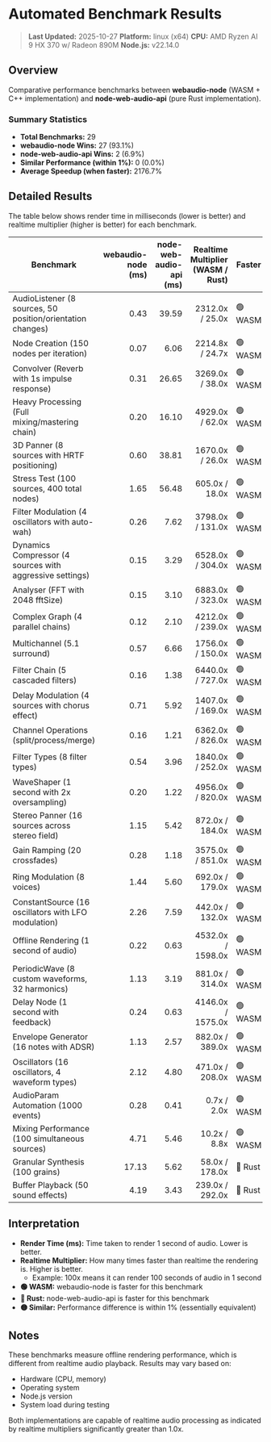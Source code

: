 # Automated Benchmark Results

> **Last Updated:** 2025-10-27
> **Platform:** linux (x64)
> **CPU:** AMD Ryzen AI 9 HX 370 w/ Radeon 890M
> **Node.js:** v22.14.0

## Overview

Comparative performance benchmarks between **webaudio-node** (WASM + C++ implementation) and **node-web-audio-api** (pure Rust implementation).

### Summary Statistics

- **Total Benchmarks:** 29
- **webaudio-node Wins:** 27 (93.1%)
- **node-web-audio-api Wins:** 2 (6.9%)
- **Similar Performance (within 1%):** 0 (0.0%)
- **Average Speedup (when faster):** 2176.7%

## Detailed Results

The table below shows render time in milliseconds (lower is better) and realtime multiplier (higher is better) for each benchmark.

| Benchmark | webaudio-node<br/>(ms) | node-web-audio-api<br/>(ms) | Realtime Multiplier<br/>(WASM / Rust) | Faster | Speedup |
|-----------|----------:|------------:|----------------:|---------|--------:|
| AudioListener (8 sources, 50 position/orientation changes) | 0.43 | 39.59 | 2312.0x / 25.0x | 🟢 WASM | 9107.0% |
| Node Creation (150 nodes per iteration) | 0.07 | 6.06 | 2214.8x / 24.7x | 🟢 WASM | 8557.1% |
| Convolver (Reverb with 1s impulse response) | 0.31 | 26.65 | 3269.0x / 38.0x | 🟢 WASM | 8496.8% |
| Heavy Processing (Full mixing/mastering chain) | 0.20 | 16.10 | 4929.0x / 62.0x | 🟢 WASM | 7950.0% |
| 3D Panner (8 sources with HRTF positioning) | 0.60 | 38.81 | 1670.0x / 26.0x | 🟢 WASM | 6368.3% |
| Stress Test (100 sources, 400 total nodes) | 1.65 | 56.48 | 605.0x / 18.0x | 🟢 WASM | 3323.0% |
| Filter Modulation (4 oscillators with auto-wah) | 0.26 | 7.62 | 3798.0x / 131.0x | 🟢 WASM | 2830.8% |
| Dynamics Compressor (4 sources with aggressive settings) | 0.15 | 3.29 | 6528.0x / 304.0x | 🟢 WASM | 2093.3% |
| Analyser (FFT with 2048 fftSize) | 0.15 | 3.10 | 6883.0x / 323.0x | 🟢 WASM | 1966.7% |
| Complex Graph (4 parallel chains) | 0.12 | 2.10 | 4212.0x / 239.0x | 🟢 WASM | 1650.0% |
| Multichannel (5.1 surround) | 0.57 | 6.66 | 1756.0x / 150.0x | 🟢 WASM | 1068.4% |
| Filter Chain (5 cascaded filters) | 0.16 | 1.38 | 6440.0x / 727.0x | 🟢 WASM | 762.5% |
| Delay Modulation (4 sources with chorus effect) | 0.71 | 5.92 | 1407.0x / 169.0x | 🟢 WASM | 733.8% |
| Channel Operations (split/process/merge) | 0.16 | 1.21 | 6362.0x / 826.0x | 🟢 WASM | 656.3% |
| Filter Types (8 filter types) | 0.54 | 3.96 | 1840.0x / 252.0x | 🟢 WASM | 633.3% |
| WaveShaper (1 second with 2x oversampling) | 0.20 | 1.22 | 4956.0x / 820.0x | 🟢 WASM | 510.0% |
| Stereo Panner (16 sources across stereo field) | 1.15 | 5.42 | 872.0x / 184.0x | 🟢 WASM | 371.3% |
| Gain Ramping (20 crossfades) | 0.28 | 1.18 | 3575.0x / 851.0x | 🟢 WASM | 321.4% |
| Ring Modulation (8 voices) | 1.44 | 5.60 | 692.0x / 179.0x | 🟢 WASM | 288.9% |
| ConstantSource (16 oscillators with LFO modulation) | 2.26 | 7.59 | 442.0x / 132.0x | 🟢 WASM | 235.8% |
| Offline Rendering (1 second of audio) | 0.22 | 0.63 | 4532.0x / 1598.0x | 🟢 WASM | 186.4% |
| PeriodicWave (8 custom waveforms, 32 harmonics) | 1.13 | 3.19 | 881.0x / 314.0x | 🟢 WASM | 182.3% |
| Delay Node (1 second with feedback) | 0.24 | 0.63 | 4146.0x / 1575.0x | 🟢 WASM | 162.5% |
| Envelope Generator (16 notes with ADSR) | 1.13 | 2.57 | 882.0x / 389.0x | 🟢 WASM | 127.4% |
| Oscillators (16 oscillators, 4 waveform types) | 2.12 | 4.80 | 471.0x / 208.0x | 🟢 WASM | 126.4% |
| AudioParam Automation (1000 events) | 0.28 | 0.41 | 0.7x / 2.0x | 🟢 WASM | 46.4% |
| Mixing Performance (100 simultaneous sources) | 4.71 | 5.46 | 10.2x / 8.8x | 🟢 WASM | 15.9% |
| Granular Synthesis (100 grains) | 17.13 | 5.62 | 58.0x / 178.0x | 🔴 Rust | 204.8% |
| Buffer Playback (50 sound effects) | 4.19 | 3.43 | 239.0x / 292.0x | 🔴 Rust | 22.2% |

## Interpretation

- **Render Time (ms):** Time taken to render 1 second of audio. Lower is better.
- **Realtime Multiplier:** How many times faster than realtime the rendering is. Higher is better.
  - Example: 100x means it can render 100 seconds of audio in 1 second
- **🟢 WASM:** webaudio-node is faster for this benchmark
- **🔴 Rust:** node-web-audio-api is faster for this benchmark
- **🟡 Similar:** Performance difference is within 1% (essentially equivalent)

## Notes

These benchmarks measure offline rendering performance, which is different from realtime audio playback. Results may vary based on:
- Hardware (CPU, memory)
- Operating system
- Node.js version
- System load during testing

Both implementations are capable of realtime audio processing as indicated by realtime multipliers significantly greater than 1.0x.
